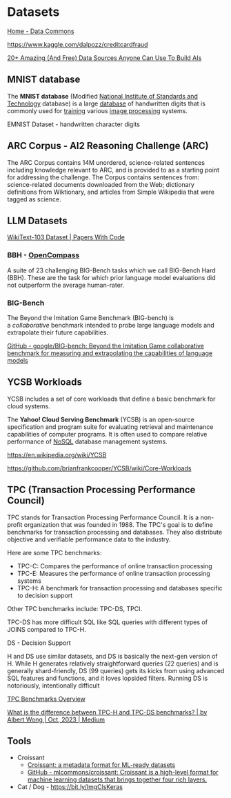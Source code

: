 # Datasets

[Home - Data Commons](https://datacommons.org/)

https://www.kaggle.com/dalpozz/creditcardfraud

[20+ Amazing (And Free) Data Sources Anyone Can Use To Build AIs](https://www.forbes.com/sites/bernardmarr/2023/05/17/20-amazing-and-free-data-sources-anyone-can-use-to-build-ais/?sh=17c13eec617f)

## MNIST database

The **MNIST database** (Modified [National Institute of Standards and Technology](https://en.wikipedia.org/wiki/National_Institute_of_Standards_and_Technology) database) is a large [database](https://en.wikipedia.org/wiki/Database) of handwritten digits that is commonly used for [training](https://en.wikipedia.org/wiki/Training_set) various [image processing](https://en.wikipedia.org/wiki/Image_processing) systems.

EMNIST Dataset - handwritten character digits

## ARC Corpus - AI2 Reasoning Challenge (ARC)

The ARC Corpus contains 14M unordered, science-related sentences including knowledge relevant to ARC, and is provided to as a starting point for addressing the challenge. The Corpus contains sentences from: science-related documents downloaded from the Web; dictionary definitions from Wiktionary, and articles from Simple Wikipedia that were tagged as science.

## LLM Datasets

[WikiText-103 Dataset | Papers With Code](https://paperswithcode.com/dataset/wikitext-103)

### BBH - [OpenCompass](https://opencompass.org.cn/dataset-detail/BBH)

A suite of 23 challenging BIG-Bench tasks which we call BIG-Bench Hard (BBH). These are the task for which prior language model evaluations did not outperform the average human-rater.

### BIG-Bench

The Beyond the Imitation Game Benchmark (BIG-bench) is a _collaborative_ benchmark intended to probe large language models and extrapolate their future capabilities.

[GitHub - google/BIG-bench: Beyond the Imitation Game collaborative benchmark for measuring and extrapolating the capabilities of language models](https://github.com/google/BIG-bench)

## YCSB Workloads

YCSB includes a set of core workloads that define a basic benchmark for cloud systems.

The **Yahoo! Cloud Serving Benchmark** (YCSB) is an open-source specification and program suite for evaluating retrieval and maintenance capabilities of computer programs. It is often used to compare relative performance of [NoSQL](https://en.wikipedia.org/wiki/NoSQL) database management systems.

https://en.wikipedia.org/wiki/YCSB

https://github.com/brianfrankcooper/YCSB/wiki/Core-Workloads

## TPC (Transaction Processing Performance Council)

TPC stands for Transaction Processing Performance Council. It is a non-profit organization that was founded in 1988. The TPC's goal is to define benchmarks for transaction processing and databases. They also distribute objective and verifiable performance data to the industry.

Here are some TPC benchmarks:

- TPC-C: Compares the performance of online transaction processing
- TPC-E: Measures the performance of online transaction processing systems
- TPC-H: A benchmark for transaction processing and databases specific to decision support

Other TPC benchmarks include: TPC-DS, TPCI.

TPC-DS has more difficult SQL like SQL queries with different types of JOINS compared to TPC-H.

DS - Decision Support

H and DS use similar datasets, and DS is basically the next-gen version of H. While H generates relatively straightforward queries (22 queries) and is generally shard-friendly, DS (99 queries) gets its kicks from using advanced SQL features and functions, and it loves lopsided filters. Running DS is notoriously, intentionally difficult

[TPC Benchmarks Overview](https://www.tpc.org/information/benchmarks5.asp)

[What is the difference between TPC-H and TPC-DS benchmarks? | by Albert Wong | Oct, 2023 | Medium](https://atwong.medium.com/what-is-the-difference-between-tpc-h-and-tpc-ds-benchmarks-cb92fc104c32)

## Tools

- Croissant
    - [Croissant: a metadata format for ML-ready datasets](https://research.google/blog/croissant-a-metadata-format-for-ml-ready-datasets/)
    - [GitHub - mlcommons/croissant: Croissant is a high-level format for machine learning datasets that brings together four rich layers.](https://github.com/mlcommons/croissant)
- Cat / Dog - https://bit.ly/ImgClsKeras
